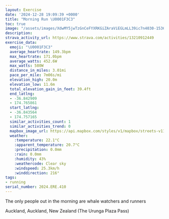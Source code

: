 ```yaml
---
layout: Exercise
date: '2024-12-28 19:09:39 +0000'
title: "Morning Run \U0001F3C3"
toc: true
image: "/assets/images/XdwMY5jwTzGnCeFYXRKGiZAraViEGLmLL39ic7n4030-1536x2048.jpg.jpeg"
description:
strava_activity_url: https://www.strava.com/activities/13210912449
exercise_data:
  emoji: "\U0001F3C3"
  average_heartrate: 149.3bpm
  max_heartrate: 171.0bpm
  average_watts: 452.6W
  max_watts: 580W
  distance_in_miles: 3.01mi
  pace_per_mile: 7m06s/mi
  elevation_high: 20.0m
  elevation_low: 11.6m
  total_elevation_gain_in_feet: 39.4ft
  end_latlng:
  - -36.842909
  - 174.765861
  start_latlng:
  - -36.843564
  - 174.757165
  similar_activities_count: 1
  similar_activities_trend: 0
  mapbox_image_url: https://api.mapbox.com/styles/v1/mapbox/streets-v11/static/path-5+787af2-1.0(puz_Filsi%60%40e%40Ae%40Sm%40IIEKKc%40W_%40c%40COPaBl%40aDd%40uBTqBPm%40PaATcADq%40%5EuBJa%40%3FUGKQIgA%40aEQy%40Ra%40bAASJu%40Ba%40HODCFAbAZdCPh%40%40vAHJBRTD%3FJGNUJqACk%40%40_AZiBDg%40%3FSDYPw%40D%5Db%40oCv%40%7BC%5EiDX%7DANiAVmAXiB%60%40kBp%40gEn%40gDj%40cELe%40%5CsBTcAFOHK%5EiA%60%40g%40j%40kAv%40sBxA_Iv%40eF%60%40wBXoBb%40oBViBx%40oELaC%3FYSkEAs%40D_CPlIAlBQ%60BMj%40c%40fD_AfFO%60A%5DxBUfAIn%40YnAMnAYrAKp%40k%40rCg%40~Ag%40jAy%40vAg%40lASr%40c%40%7CBIt%40m%40hDWjAm%40fE_%40%7CBEh%40g%40%7CBOdAMh%40MpAI%5CKr%40),pin-s-s+e5b22e(174.75797,-36.84201),pin-s-f+89ae00(174.76793,-36.84343999999997)/auto/800x800?access_token=pk.eyJ1Ijoiam9zaGJlY2ttYW4iLCJhIjoiY205eWR2aDd1MWZ6djJrbXc4a3M0bWZleiJ9.XiG9OWkNcZk2QzjJbxLB4A
  weather:
    :temperature: 22.1°C
    :apparent_temperature: 20.7°C
    :precipitation: 0.0mm
    :rain: 0.0mm
    :humidity: 43%
    :weathercode: Clear sky
    :windspeed: 25.3km/h
    :winddirection: 216°
tags:
- running
serial_number: 2024.ERE.410
---
```

The only people out in the morning are whale watchers and runners

Auckland, Auckland, New Zealand (The Urunga Plaza Pass)
